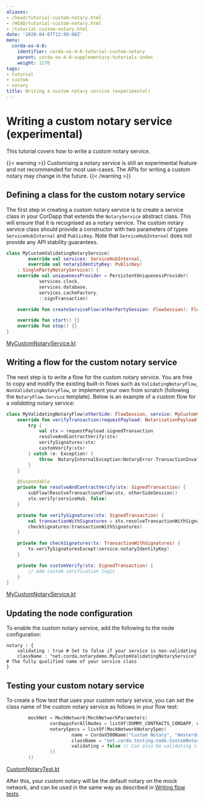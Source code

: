 ```yaml
---
aliases:
- /head/tutorial-custom-notary.html
- /HEAD/tutorial-custom-notary.html
- /tutorial-custom-notary.html
date: '2020-04-07T12:00:00Z'
menu:
  corda-os-4-8:
    identifier: corda-os-4-8-tutorial-custom-notary
    parent: corda-os-4-8-supplementary-tutorials-index
    weight: 1170
tags:
- tutorial
- custom
- notary
title: Writing a custom notary service (experimental)
---
```



# Writing a custom notary service (experimental)

This tutorial covers how to write a custom notary service.

{{< warning >}}
Customising a notary service is still an experimental feature and not recommended for most use-cases. The APIs
for writing a custom notary may change in the future.
{{< /warning >}}

## Defining a class for the custom notary service

The first step in creating a custom notary service is to create a service class in your CorDapp that extends the `NotaryService` abstract class.
This will ensure that it is recognised as a notary service.
The custom notary service class should provide a constructor with two parameters of types `ServiceHubInternal` and `PublicKey`.
Note that `ServiceHubInternal` does not provide any API stability guarantees.

```kotlin
class MyCustomValidatingNotaryService(
        override val services: ServiceHubInternal,
        override val notaryIdentityKey: PublicKey)
    : SinglePartyNotaryService() {
    override val uniquenessProvider = PersistentUniquenessProvider(
            services.clock,
            services.database,
            services.cacheFactory,
            ::signTransaction)

    override fun createServiceFlow(otherPartySession: FlowSession): FlowLogic<Void?> = MyValidatingNotaryFlow(otherPartySession, this)

    override fun start() {}
    override fun stop() {}
}

```

[MyCustomNotaryService.kt](https://github.com/corda/corda/blob/release/os/4.7/samples/notary-demo/workflows/src/main/kotlin/net/corda/notarydemo/MyCustomNotaryService.kt)

## Writing a flow for the custom notary service

The next step is to write a flow for the custom notary service. You are free to copy and modify the existing built-in flows such
as `ValidatingNotaryFlow`, `NonValidatingNotaryFlow`, or implement your own from scratch (following the
`NotaryFlow.Service` template). Below is an example of a custom flow for a *validating* notary service:

```kotlin
class MyValidatingNotaryFlow(otherSide: FlowSession, service: MyCustomValidatingNotaryService) : ValidatingNotaryFlow(otherSide, service) {
    override fun verifyTransaction(requestPayload: NotarisationPayload) {
        try {
            val stx = requestPayload.signedTransaction
            resolveAndContractVerify(stx)
            verifySignatures(stx)
            customVerify(stx)
        } catch (e: Exception) {
            throw  NotaryInternalException(NotaryError.TransactionInvalid(e))
        }
    }

    @Suspendable
    private fun resolveAndContractVerify(stx: SignedTransaction) {
        subFlow(ResolveTransactionsFlow(stx, otherSideSession))
        stx.verify(serviceHub, false)
    }

    private fun verifySignatures(stx: SignedTransaction) {
        val transactionWithSignatures = stx.resolveTransactionWithSignatures(serviceHub)
        checkSignatures(transactionWithSignatures)
    }

    private fun checkSignatures(tx: TransactionWithSignatures) {
        tx.verifySignaturesExcept(service.notaryIdentityKey)
    }

    private fun customVerify(stx: SignedTransaction) {
        // Add custom verification logic
    }
}

```

[MyCustomNotaryService.kt](https://github.com/corda/corda/blob/release/os/4.7/samples/notary-demo/workflows/src/main/kotlin/net/corda/notarydemo/MyCustomNotaryService.kt)

## Updating the node configuration

To enable the custom notary service, add the following to the node configuration:

```none
notary : {
    validating : true # Set to false if your service is non-validating
    className : "net.corda.notarydemo.MyCustomValidatingNotaryService" # The fully qualified name of your service class
}
```


## Testing your custom notary service

To create a flow test that uses your custom notary service, you can set the class name of the custom notary service as follows in your flow test:

```kotlin
        mockNet = MockNetwork(MockNetworkParameters(
                cordappsForAllNodes = listOf(DUMMY_CONTRACTS_CORDAPP, enclosedCordapp()),
                notarySpecs = listOf(MockNetworkNotarySpec(
                        name = CordaX500Name("Custom Notary", "Amsterdam", "NL"),
                        className = "net.corda.testing.node.CustomNotaryTest\$CustomNotaryService",
                        validating = false // Can also be validating if preferred.
                ))
        ))

```

[CustomNotaryTest.kt](https://github.com/corda/corda/blob/release/os/4.7/testing/node-driver/src/test/kotlin/net/corda/testing/node/CustomNotaryTest.kt)

After this, your custom notary will be the default notary on the mock network, and can be used in the same way as described in [Writing flow tests](flow-testing.md).
